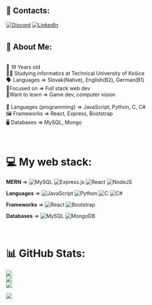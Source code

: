 ## 🤙 Contacts:
[![Discord](https://img.shields.io/badge/Discord-%237289DA.svg?logo=discord&logoColor=white)](https://discord.gg/a2g4xpdfAb) [![LinkedIn](https://img.shields.io/badge/LinkedIn-%230077B5.svg?logo=linkedin&logoColor=white)](https://www.linkedin.com/in/marián-zelinka-96a46b25a/) 
# 

## 🤵 About Me:
<br>
🎂 19 Years old<br>👨‍🎓 Studying informatics at Technical University of Košice<br>🗣 Languages => Slovak(Native), English(B2), German(B1) <br>🧐Focused on  => Full stack web dev<br>🦉Want to learn => Game dev, computer vision<br><br>👅 Languages {programming} => JavaScript, Python, C, C#<br>🖼  Frameworks => React, Express, Bootstrap<br>🖥 Databases => MySQL, Mongo 
<br>

# <br>💻 My web stack:
<strong>MERN</strong> =>  ![MySQL](https://img.shields.io/badge/mysql-%2300f.svg?style=flat-square&logo=mysql&logoColor=white) 
![Express.js](https://img.shields.io/badge/express.js-%23404d59.svg?style=flat-square&logo=express&logoColor=%2361DAFB) 
![React](https://img.shields.io/badge/react-%2320232a.svg?style=flat-square&logo=react&logoColor=%2361DAFB) 
![NodeJS](https://img.shields.io/badge/node.js-6DA55F?style=flat-square&logo=node.js&logoColor=white)

<strong>Languages</strong> => ![JavaScript](https://img.shields.io/badge/javascript-%23323330.svg?style=flat-square&logo=javascript&logoColor=%23F7DF1E)
![Python](https://img.shields.io/badge/python-3670A0?style=flat-square&logo=python&logoColor=ffdd54)
![C](https://img.shields.io/badge/c-%2300599C.svg?style=flat-square&logo=c&logoColor=white) ![C#](https://img.shields.io/badge/c%23-%23239120.svg?style=flat-square&logo=c-sharp&logoColor=white)  

<strong>Frameworks</strong> => ![React](https://img.shields.io/badge/react-%2320232a.svg?style=flat-square&logo=react&logoColor=%2361DAFB) 
![Bootstrap](https://img.shields.io/badge/bootstrap-%23563D7C.svg?style=flat-square&logo=bootstrap&logoColor=white)

<strong>Databases</strong> => ![MySQL](https://img.shields.io/badge/mysql-%2300f.svg?style=flat-square&logo=mysql&logoColor=white)
![MongoDB](https://img.shields.io/badge/MongoDB-%234ea94b.svg?style=flat-square&logo=mongodb&logoColor=white) 



# <br>📊 GitHub Stats:
![](https://github-readme-stats.vercel.app/api?username=Maikelek&theme=react&hide_border=false&include_all_commits=false&count_private=false)<br/>
![](https://github-readme-streak-stats.herokuapp.com/?user=Maikelek&theme=react&hide_border=false)<br/>
![](https://github-readme-stats.vercel.app/api/top-langs/?username=Maikelek&theme=react&hide_border=false&include_all_commits=false&count_private=false&layout=compact)


[![](https://visitcount.itsvg.in/api?id=Maikelek&icon=7&color=0)](https://visitcount.itsvg.in)
